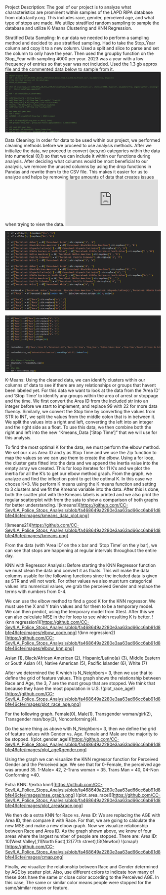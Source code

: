 Project Description: The goal of our project is to analyze what characteristics are prominent within samples of the LAPD RIPA database from data.lacity.org. This includes race, gender, perceived age, and what type of stops are made. We utilize stratified random sampling to sample the database and utilize K-Means Clustering and KNN Regression.



Stratified Data Sampling: In our data we needed to perform a sampling method and decided to use stratified sampling. Had to take the Stop_Year column and copy it to a new column. Used a split and slice to parse and set the column to only have the year. Then used the groupby function on the Stop_Year with sampling 4000 per year. 2023 was a year with a low frequency of entries so that year was not included. Used the 1.3 gb approx file and the commented data below to sample from it. 
![stratified sampling!](https://github.com/CC-Sev/LA_Police_Stops_Analysis/blob/40bd9e9e87d858a8030e97c9425dd513af19c06c/images/clean.png)



Data Cleaning:
In order for data to be used within our project, we performed cleaning methods before we proceed to use analysis methods. After we initialize the data, we proceed to convert (yes,no) categories within the data into numerical (0,1) so that we can include it within our functions during analysis. After deciding what columns would be most beneficial to our analysis, we remove the unused columns by using the drop functions in Pandas and rewrite them to the CSV file. This makes it easier for us to analyze and helps by removing large amounts of data that creates issues when trying to view the data.
![data clean!](https://github.com/CC-Sev/LA_Police_Stops_Analysis/blob/fa468649a2280e3aa63ad66cc6ab91d8bfe46cfe/README.md#L12)

![race encoding!](https://github.com/CC-Sev/LA_Police_Stops_Analysis/blob/fa468649a2280e3aa63ad66cc6ab91d8bfe46cfe/images/races_numerical.png)

![race encoding2!](https://github.com/CC-Sev/LA_Police_Stops_Analysis/blob/fa468649a2280e3aa63ad66cc6ab91d8bfe46cfe/images/encoding.png)

K-Means:
Using the cleaned data, we can identify clusters within our columns of data to see if there are any relationships or  groups that havent been labeled yet.
For this data we want to look at the data from the ‘Area ID’ and ‘Stop Time’ to identify any groups within the area of arrest or stoppage and the time.
We first convert the Area ID from the included str into an integer before we start to implement, and replace 99 with 22 for more data fluency. 
Similarly, we convert the Stop time by converting the values from STR to INT, we split the values from the middle colon that is in between it. We split the values into a right and left, converting the left into an integer and the right side as a float. To use this data, we then combine both the right and left into the new “Kmeans_Data [‘Stop Time’]” that we will use for this analysis.

To find the most optimal K for the data, we must perform the elbow method. We set our x as Area ID and y as Stop Time and we use the Zip function to map the values so we can use them to create the elbow. Using a for loop, the cluster gets fitted into the data and we append the inertia value into the empty array we created. This for loop iterates for 11 K’s and we plot the inertia for all the K’s to get our elbow method graph.
From the graph, we analyze and find the inflection point to get the optimal K. In this case we choose K=3. We perform K means using the K means function and setting to 3 clusters and we fit the Kmeans variable into the data. After this is done, both the scatter plot with the Kmeans labels is printed and we also print the regular scatterplot with from the sata to show a comparison of both graphs for better understanding.
!(kmeans!)[https://github.com/CC-Sev/LA_Police_Stops_Analysis/blob/fa468649a2280e3aa63ad66cc6ab91d8bfe46cfe/images/kmeans_data_plot.png]

!(kmeans21)[https://github.com/CC-Sev/LA_Police_Stops_Analysis/blob/fa468649a2280e3aa63ad66cc6ab91d8bfe46cfe/images/kmeans.png]

From the data (with ‘Area ID’ on the x bar and ‘Stop Time’ on the y bar), we can see that stops are happening at regular intervals throughout the entire day.

KNN with Regressor Analysis:
Before starting the KNN Regressor function we must clean the data and convert it as floats. This will make the data columns usable for the following functions since the included data is given as STR and will not work. For other values we also must turn categorical values into numerical values, we grab the perceived Gender and replace the terms with numbers from 0-4.

We can use the elbow method to find a good K for the KNN regressor. We must use the X and Y train values and for them to be a temporary model. We can then predict, using the temporary model from Xtest. After this we can also calculate MSE in the for loop to see which resulting K is better.
!(knn regression1)[https://github.com/CC-Sev/LA_Police_Stops_Analysis/blob/fa468649a2280e3aa63ad66cc6ab91d8bfe46cfe/images/elbow_code.png]
!(knn regression2)[https://github.com/CC-Sev/LA_Police_Stops_Analysis/blob/fa468649a2280e3aa63ad66cc6ab91d8bfe46cfe/images/elbow_knn.png]

Asian (1), Black/African American (2), Hispanic/Latino(a) (3), Middle Eastern or South Asian (4), Native American (5), Pacific Islander (6), White (7)


After we determined the K which is N_Neighbors= 3, then we use that to define the grid of feature values. This graph shows the relationship between Race and Age, the 3, 7 are the most group that are stopped. We think that because they have the most population in U.S.
!(plot_race_age!)[https://github.com/CC-Sev/LA_Police_Stops_Analysis/blob/fa468649a2280e3aa63ad66cc6ab91d8bfe46cfe/images/plot_race_age.png]

For the following graph. Female(0), Male(1), Transgender woman/girl(2), Transgender man/boy(3), Nonconforming(4).

Do the same thing as above with N_Neighbors= 3, then we define the grid of feature values with Gender vs. Age. Female and Male are the majority to be stopped.
!(plot_gender_age!)[https://github.com/CC-Sev/LA_Police_Stops_Analysis/blob/fa468649a2280e3aa63ad66cc6ab91d8bfe46cfe/images/plot_age&gender.png]

Using the graph we can visualize the KNN regressor function for Perceived Gender and the Perceived age. We see that for 0-Female, the perceived age was around 35. 1-Male= 42, 2-Trans woman = 35, Trans Man = 40, 04-Non Conforming =40.

Extra KNN:
!(extra knn!)[https://github.com/CC-Sev/LA_Police_Stops_Analysis/blob/fa468649a2280e3aa63ad66cc6ab91d8bfe46cfe/images/mse_graph.png]
!(plot_area_race!)[https://github.com/CC-Sev/LA_Police_Stops_Analysis/blob/fa468649a2280e3aa63ad66cc6ab91d8bfe46cfe/images/plot_area&race.png]

We then do a extra KNN for Race vs. Area ID:
We are replacing the AGE with Area ID, then compare it with Race. For that, we are going to calculate the new MSE and make a new elbow graph.
Now we visualize relationship between Race and Area ID. 
As the graph shown above, we know of four areas where the largest number of people are stopped.
There are: Area ID: 10(West Valley),11(North East),12(77th street),13(Newton) 
!(cmap!)[https://github.com/CC-Sev/LA_Police_Stops_Analysis/blob/fa468649a2280e3aa63ad66cc6ab91d8bfe46cfe/images/cmap.png]

Finally, we visualize the relationship between Race and Gender determined by AGE by scatter plot. Also, use different colors to indicate how many of these dots have the same or close color according to the Perceived AGE. In this case, The same or similar color means people were stopped for the same/similar reason or feature.
